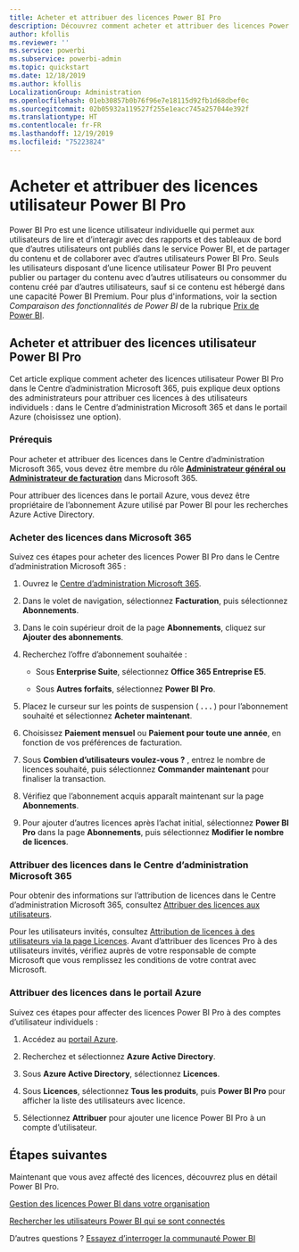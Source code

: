 ```yaml
---
title: Acheter et attribuer des licences Power BI Pro
description: Découvrez comment acheter et attribuer des licences Power BI Pro pour permettre à vos utilisateurs d’accéder à du contenu et de collaborer avec des collègues dans le service Power BI.
author: kfollis
ms.reviewer: ''
ms.service: powerbi
ms.subservice: powerbi-admin
ms.topic: quickstart
ms.date: 12/18/2019
ms.author: kfollis
LocalizationGroup: Administration
ms.openlocfilehash: 01eb30857b0b76f96e7e18115d92fb1d68dbef0c
ms.sourcegitcommit: 02b05932a119527f255e1eacc745a257044e392f
ms.translationtype: HT
ms.contentlocale: fr-FR
ms.lasthandoff: 12/19/2019
ms.locfileid: "75223824"
---
```

# <a name="purchase-and-assign-power-bi-pro-user-licenses"></a>Acheter et attribuer des licences utilisateur Power BI Pro

Power BI Pro est une licence utilisateur individuelle qui permet aux utilisateurs de lire et d’interagir avec des rapports et des tableaux de bord que d’autres utilisateurs ont publiés dans le service Power BI, et de partager du contenu et de collaborer avec d’autres utilisateurs Power BI Pro. Seuls les utilisateurs disposant d’une licence utilisateur Power BI Pro peuvent publier ou partager du contenu avec d’autres utilisateurs ou consommer du contenu créé par d’autres utilisateurs, sauf si ce contenu est hébergé dans une capacité Power BI Premium. Pour plus d'informations, voir la section _Comparaison des fonctionnalités de Power BI_ de la rubrique [Prix de Power BI](https://powerbi.microsoft.com/pricing/).

## <a name="purchase-and-assign-power-bi-pro-user-licenses"></a>Acheter et attribuer des licences utilisateur Power BI Pro

Cet article explique comment acheter des licences utilisateur Power BI Pro dans le Centre d’administration Microsoft 365, puis explique deux options des administrateurs pour attribuer ces licences à des utilisateurs individuels : dans le Centre d’administration Microsoft 365 et dans le portail Azure (choisissez une option).

### <a name="prerequisites"></a>Prérequis

Pour acheter et attribuer des licences dans le Centre d’administration Microsoft 365, vous devez être membre du rôle **[Administrateur général ou Administrateur de facturation](https://support.office.com/article/about-office-365-admin-roles-da585eea-f576-4f55-a1e0-87090b6aaa9d)** dans Microsoft 365.

Pour attribuer des licences dans le portail Azure, vous devez être propriétaire de l’abonnement Azure utilisé par Power BI pour les recherches Azure Active Directory.

### <a name="purchase-licenses-in-microsoft-365"></a>Acheter des licences dans Microsoft 365

Suivez ces étapes pour acheter des licences Power BI Pro dans le Centre d’administration Microsoft 365 :

1. Ouvrez le [Centre d’administration Microsoft 365](https://portal.office.com/adminportal/home#/homepage).

2. Dans le volet de navigation, sélectionnez **Facturation**, puis sélectionnez **Abonnements**.

3. Dans le coin supérieur droit de la page **Abonnements**, cliquez sur **Ajouter des abonnements**.

4. Recherchez l’offre d’abonnement souhaitée :

    - Sous **Enterprise Suite**, sélectionnez **Office 365 Entreprise E5**.

    - Sous **Autres forfaits**, sélectionnez **Power BI Pro**.

5. Placez le curseur sur les points de suspension ( **. . .** ) pour l’abonnement souhaité et sélectionnez **Acheter maintenant**.

6. Choisissez **Paiement mensuel** ou **Paiement pour toute une année**, en fonction de vos préférences de facturation.

7. Sous **Combien d’utilisateurs voulez-vous ?** , entrez le nombre de licences souhaité, puis sélectionnez **Commander maintenant** pour finaliser la transaction.

8. Vérifiez que l’abonnement acquis apparaît maintenant sur la page **Abonnements**.

9. Pour ajouter d’autres licences après l’achat initial, sélectionnez **Power BI Pro** dans la page **Abonnements**, puis sélectionnez **Modifier le nombre de licences**.

### <a name="assign-licenses-in-the-microsoft-365-admin-center"></a>Attribuer des licences dans le Centre d’administration Microsoft 365

Pour obtenir des informations sur l’attribution de licences dans le Centre d’administration Microsoft 365, consultez [Attribuer des licences aux utilisateurs](/office365/admin/manage/assign-licenses-to-users).

Pour les utilisateurs invités, consultez [Attribution de licences à des utilisateurs via la page Licences](/office365/admin/manage/assign-licenses-to-users#assign-licenses-to-users-on-the-licenses-page). Avant d’attribuer des licences Pro à des utilisateurs invités, vérifiez auprès de votre responsable de compte Microsoft que vous remplissez les conditions de votre contrat avec Microsoft.

### <a name="assign-licenses-in-the-azure-portal"></a>Attribuer des licences dans le portail Azure

Suivez ces étapes pour affecter des licences Power BI Pro à des comptes d’utilisateur individuels :

1. Accédez au [portail Azure](https://portal.azure.com/).

2. Recherchez et sélectionnez **Azure Active Directory**.

3. Sous **Azure Active Directory**, sélectionnez **Licences**.

4. Sous **Licences**, sélectionnez **Tous les produits**, puis **Power BI Pro** pour afficher la liste des utilisateurs avec licence.

5. Sélectionnez **Attribuer** pour ajouter une licence Power BI Pro à un compte d’utilisateur.

## <a name="next-steps"></a>Étapes suivantes

Maintenant que vous avez affecté des licences, découvrez plus en détail Power BI Pro.

[Gestion des licences Power BI dans votre organisation](service-admin-licensing-organization.md)

[Rechercher les utilisateurs Power BI qui se sont connectés](service-admin-access-usage.md)

D’autres questions ? [Essayez d’interroger la communauté Power BI](https://community.powerbi.com/)
